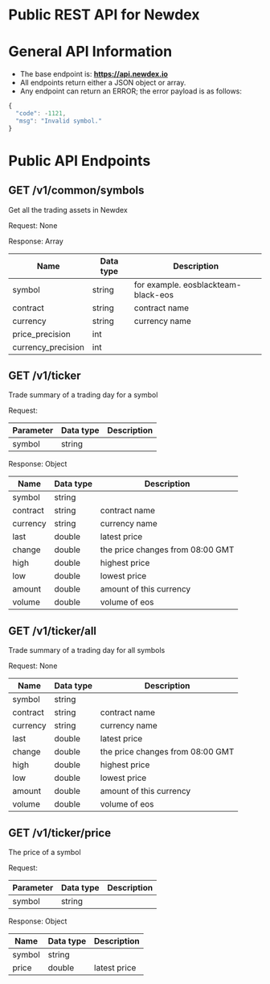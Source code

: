 # Public REST API for Newdex

# General API Information

* The base endpoint is: **https://api.newdex.io**
* All endpoints return either a JSON object or array.
* Any endpoint can return an ERROR; the error payload is as follows:
```javascript
{
  "code": -1121,
  "msg": "Invalid symbol."
}
```

# Public API Endpoints

## GET /v1/common/symbols

Get all the trading assets in Newdex

Request: None

Response: Array


Name | Data type | Description 
------------ | ------------ | ------------
symbol | string | for example. eosblackteam-black-eos
contract | string | contract name
currency | string | currency name
price_precision | int | 
currency_precision | int | 


## GET /v1/ticker

Trade summary of a trading day for a symbol

Request: 


Parameter | Data type | Description
------------ | ------------ | ------------
symbol | string | 

Response: Object


Name | Data type | Description
------------ | ------------ | ------------
symbol | string | 
contract | string | contract name
currency | string | currency name
last | double | latest price
change | double | the price changes from 08:00 GMT
high | double | highest price
low | double | lowest price
amount | double | amount of this currency
volume | double | volume of eos

## GET /v1/ticker/all

Trade summary of a trading day for all symbols

Request: None


Name | Data type | Description
------------ | ------------ | ------------
symbol | string | 
contract | string | contract name
currency | string | currency name
last | double | latest price
change | double | the price changes from 08:00 GMT
high | double | highest price
low | double | lowest price
amount | double | amount of this currency
volume | double | volume of eos


## GET /v1/ticker/price

The price of a symbol

Request: 


Parameter | Data type | Description
------------ | ------------ | ------------
symbol | string | 

Response: Object


Name | Data type | Description
------------ | ------------ | ------------
symbol | string | 
price | double | latest price
